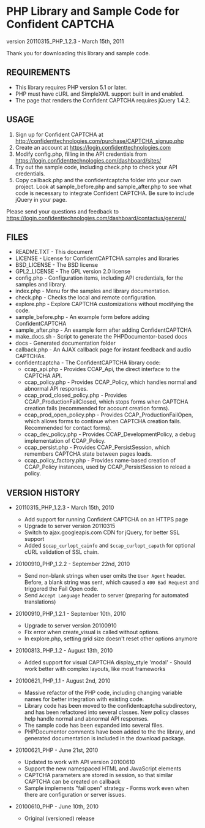 PHP Library and Sample Code for Confident CAPTCHA
=================================================
version 20110315\_PHP\_1.2.3 - March 15th, 2011

Thank you for downloading this library and sample code.

REQUIREMENTS
------------

 * This library requires PHP version 5.1 or later.
 * PHP must have cURL and SimpleXML support built in and enabled.
 * The page that renders the Confident CAPTCHA requires jQuery 1.4.2.

USAGE
-----

 1. Sign up for Confident CAPTCHA at
    <http://confidenttechnologies.com/purchase/CAPTCHA_signup.php>
 2. Create an account at <https://login.confidenttechnologies.com>
 3. Modify config.php, filling in the API credentials from
    <https://login.confidenttechnologies.com/dashboard/sites/>
 4. Try out the sample code, including check.php to check your API
    credentials.
 5. Copy callback.php and the confidentcaptcha folder into your own project.
    Look at sample\_before.php and sample\_after.php to see what code is
    necessary to integrate Confident CAPTCHA. Be sure to include jQuery in
    your page.

Please send your questions and feedback to
<https://login.confidenttechnologies.com/dashboard/contactus/general/>

FILES
-----

 * README.TXT - This document
 * LICENSE - License for ConfidentCAPTCHA samples and libraries
 * BSD_LICENSE - The BSD license
 * GPL2_LICENSE - The GPL version 2.0 license
 * config.php - Configuration items, including API credentials, for the samples
   and library.
 * index.php - Menu for the samples and library documentation.
 * check.php - Checks the local and remote configuration.
 * explore.php - Explore CAPTCHA customizations without modifying the code.
 * sample_before.php - An example form before adding ConfidentCAPTCHA
 * sample_after.php - An example form after adding ConfidentCAPTCHA
 * make_docs.sh - Script to generate the PHPDocumentor-based docs
 * docs - Generated documentation folder
 * callback.php - An AJAX callback page for instant feedback and audio CAPTCHAs. 
 * confidentcaptcha - The ConfidentCAPTCHA library code:
   * ccap\_api.php - Provides CCAP\_Api, the direct interface to the CAPTCHA
     API.
   * ccap\_policy.php - Provides CCAP\_Policy, which handles normal and 
     abnormal API responses.
   * ccap\_prod\_closed\_policy.php - Provides CCAP\_ProductionFailClosed,
     which stops forms when CAPTCHA creation fails (recommended for account
     creation forms).
   * ccap\_prod\_open\_policy.php - Provides CCAP\_ProductionFailOpen, which
     allows forms to continue when CAPTCHA creation fails.  Recommended for 
     contact forms).
   * ccap\_dev\_policy.php - Provides CCAP\_DevelopmentPolicy, a debug
     implementation of CCAP_Policy.
   * ccap\_persist.php - Provides CCAP\_PersistSession, which remembers
     CAPTCHA state between pages loads.
   * ccap\_policy\_factory.php - Provides name-based creation of CCAP\_Policy
     instances, used by CCAP\_PersistSession to reload a policy.

VERSION HISTORY
---------------
 - 20110315\_PHP\_1.2.3 - March 15th, 2010
   * Add support for running Confident CAPTCHA on an HTTPS page
   * Upgrade to server version 20110315
   * Switch to ajax.googleapis.com CDN for jQuery, for better SSL support
   * Added `$ccap_curlopt_cainfo` and `$ccap_curlopt_capath` for optional
     cURL validation of SSL chain.

 - 20100910\_PHP\_1.2.2 - September 22nd, 2010
   * Send non-blank strings when user omits the `User Agent` header.  Before,
     a blank string was sent, which caused a `400 Bad Request` and triggered
     the Fail Open code.
   * Send `Accept Language` header to server (preparing for automated
     translations)

 - 20100910\_PHP\_1.2.1 - September 10th, 2010
   * Upgrade to server version 20100910
   * Fix error when create_visual is called without options.
   * In explore.php, setting grid size doesn't reset other options anymore

 - 20100813\_PHP\_1.2 - August 13th, 2010
   * Added support for visual CAPTCHA display_style 'modal' - Should work
     better with complex layouts, like most frameworks

 - 20100621\_PHP\_1.1 - August 2nd, 2010
   * Massive refactor of the PHP code, including changing variable names for
     better integration with existing code.
   * Library code has been moved to the confidentcaptcha subdirectory, and
     has been refactored into several classes.  New policy classes help
     handle normal and abnormal API responses.
   * The sample code has been expanded into several files.
   * PHPDocumentor comments have been added to the the library, and generated
     documentation is included in the download package.

 - 20100621\_PHP - June 21st, 2010
   * Updated to work with API version 20100610
   * Support the new namespaced HTML and JavaScript elements
   * CAPTCHA parameters are stored in session, so that similar CAPTCHA can be
     created on callback
   * Sample implements "fail open" strategy - Forms work even when there are
     configuration or server issues.

 - 20100610\_PHP - June 10th, 2010
   * Original (versioned) release

